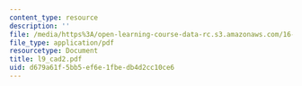 ```yaml
---
content_type: resource
description: ''
file: /media/https%3A/open-learning-course-data-rc.s3.amazonaws.com/16-881-robust-system-design-summer-1998/d679a61f5bb5ef6e1fbedb4d2cc10ce6_l9_cad2.pdf
file_type: application/pdf
resourcetype: Document
title: l9_cad2.pdf
uid: d679a61f-5bb5-ef6e-1fbe-db4d2cc10ce6
---
```

